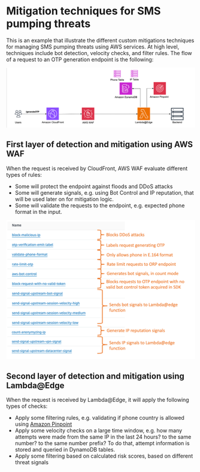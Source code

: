 # Mitigation techniques for SMS pumping threats

This is an example that illustrate the different custom mitigations techniques for managing SMS pumping threats using AWS services. At high level, techniques include bot detection, velocity checks, and filter rules. The flow of a request to an OTP generation endpoint is the following:

<img src="detection-architecture.png" width="900">

## First layer of detection and mitigation using AWS WAF

When the request is received by CloudFront, AWS WAF evaluate different types of rules:
* Some will protect the endpoint against floods and DDoS attacks
* Some will generate signals, e.g. using Bot Control and IP reputation, that will be used later on for mitigation logic.
* Some will validate the requests to the endpoint, e.g. expected phone format in the input.

<img src="waf-rules.png" width="700">

## Second layer of detection and mitigation using Lambda@Edge

When the request is received by Lambda@Edge, it will apply the following types of checks:
* Apply some filtering rules, e.g. validating if phone country is allowed using [Amazon Pinpoint](https://docs.aws.amazon.com/pinpoint/latest/developerguide/validate-phone-numbers.html)
* Apply some velocity checks on a large time window, e.g. how many attempts were made from the same IP in the last 24 hours? to the same number? to the same number prefix? To do that, attempt information is stored and queried in DynamoDB tables.
* Apply some filtering based on calculated risk scores, based on different threat signals

  
